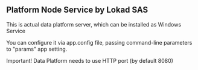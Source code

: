 ﻿## Platform Node Service by Lokad SAS

This is actual data platform server, which can be installed as Windows Service

You can configure it via app.config file, passing command-line parameters to "params" app setting.



Important! Data Platform needs to use HTTP port (by default 8080)